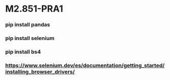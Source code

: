# M2.851-PRA1

### pip install pandas

### pip install selenium

### pip install bs4

### https://www.selenium.dev/es/documentation/getting_started/installing_browser_drivers/